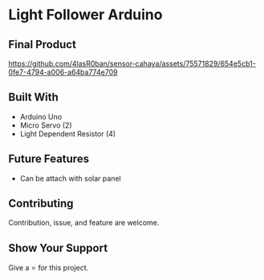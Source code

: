 # Light Follower Arduino

## Final Product
https://github.com/4lasR0ban/sensor-cahaya/assets/75571829/654e5cb1-0fe7-4794-a006-a64ba774e709 

## Built With
  * Arduino Uno
  * Micro Servo (2)
  * Light Dependent Resistor (4)

## Future Features
  * Can be attach with solar panel

## Contributing
Contribution, issue, and feature are welcome.

## Show Your Support
Give a :star: for this project.
